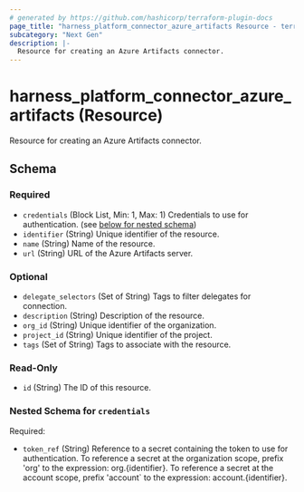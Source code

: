 ```yaml
---
# generated by https://github.com/hashicorp/terraform-plugin-docs
page_title: "harness_platform_connector_azure_artifacts Resource - terraform-provider-harness"
subcategory: "Next Gen"
description: |-
  Resource for creating an Azure Artifacts connector.
---
```


# harness_platform_connector_azure_artifacts (Resource)

Resource for creating an Azure Artifacts connector.



<!-- schema generated by tfplugindocs -->
## Schema

### Required

- `credentials` (Block List, Min: 1, Max: 1) Credentials to use for authentication. (see [below for nested schema](#nestedblock--credentials))
- `identifier` (String) Unique identifier of the resource.
- `name` (String) Name of the resource.
- `url` (String) URL of the Azure Artifacts server.

### Optional

- `delegate_selectors` (Set of String) Tags to filter delegates for connection.
- `description` (String) Description of the resource.
- `org_id` (String) Unique identifier of the organization.
- `project_id` (String) Unique identifier of the project.
- `tags` (Set of String) Tags to associate with the resource.

### Read-Only

- `id` (String) The ID of this resource.

<a id="nestedblock--credentials"></a>
### Nested Schema for `credentials`

Required:

- `token_ref` (String) Reference to a secret containing the token to use for authentication. To reference a secret at the organization scope, prefix 'org' to the expression: org.{identifier}. To reference a secret at the account scope, prefix 'account` to the expression: account.{identifier}.
